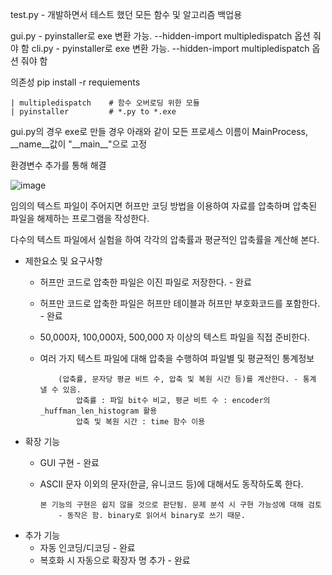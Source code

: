 test.py - 개발하면서 테스트 했던 모든 함수 및 알고리즘 백업용

gui.py - pyinstaller로 exe 변환 가능. --hidden-import multipledispatch 옵션 줘야 함
cli.py - pyinstaller로 exe 변환 가능. --hidden-import multipledispatch 옵션 줘야 함

의존성
    pip install -r requiements

    | multipledispatch    # 함수 오버로딩 위한 모듈
    | pyinstaller         # *.py to *.exe

gui.py의 경우 exe로 만들 경우 아래와 같이 모든 프로세스 이름이 MainProcess, __name__값이 "\_\_main\_\_"으로 고정

환경변수 추가를 통해 해결

![image](https://user-images.githubusercontent.com/81803973/183275958-58e675e4-99f0-4dbb-8f54-d6c0108aee25.png)


임의의 텍스트 파일이 주어지면 허프만 코딩 방법을 이용하여 자료를 압축하며 압축된 파일을 해제하는 프로그램을 작성한다.

다수의 텍스트 파일에서 실험을 하여 각각의 압축률과 평균적인 압축률을 계산해 본다.


+ 제한요소 및 요구사항
  * 허프만 코드로 압축한 파일은 이진 파일로 저장한다. - 완료
  * 허프만 코드로 압축한 파일은 허프만 테이블과 허프만 부호화코드를 포함한다. - 완료
  * 50,000자, 100,000자, 500,000 자 이상의 텍스트 파일을 직접 준비한다.
  * 여러 가지 텍스트 파일에 대해 압축을 수행하여 파일별 및 평균적인 통계정보

            (압축률, 문자당 평균 비트 수, 압축 및 복원 시간 등)를 계산한다. - 통계 낼 수 있음.
                압축률 : 파일 bit수 비교, 평균 비트 수 : encoder의 _huffman_len_histogram 활용
                압축 및 복원 시간 : time 함수 이용

+ 확장 기능
  * GUI 구현 - 완료
  * ASCII 문자 이외의 문자(한글, 유니코드 등)에 대해서도 동작하도록 한다.

        본 기능의 구현은 쉽지 않을 것으로 판단됨. 문제 분석 시 구현 가능성에 대해 검토
            - 동작은 함. binary로 읽어서 binary로 쓰기 때문.

+ 추가 기능
  * 자동 인코딩/디코딩 - 완료
  * 복호화 시 자동으로 확장자 명 추가 - 완료